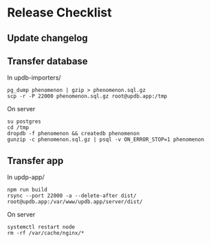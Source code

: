 # Release Checklist

## Update changelog

## Transfer database

In updb-importers/
```
pg_dump phenomenon | gzip > phenomenon.sql.gz
scp -r -P 22000 phenomenon.sql.gz root@updb.app:/tmp
```

On server
```
su postgres
cd /tmp
dropdb -f phenomenon && createdb phenomenon
gunzip -c phenomenon.sql.gz | psql -v ON_ERROR_STOP=1 phenomenon
```

## Transfer app

In updp-app/
```
npm run build
rsync --port 22000 -a --delete-after dist/ root@updb.app:/var/www/updb.app/server/dist/
```

On server
```
systemctl restart node
rm -rf /var/cache/nginx/*
```